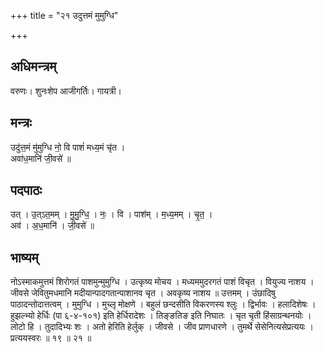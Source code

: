 +++
title = "२१ उदुत्तमं मुमुग्धि"

+++
## अधिमन्त्रम्
वरुणः। शुनःशेप आजीगर्तिः। गायत्री।

## मन्त्रः
उदु॑त्त॒मं मु॑मुग्धि नो॒ वि पाशं॑ मध्य॒मं चृ॑त ।  
अवा॑ध॒मानि॑ जी॒वसे॑ ॥

## पदपाठः
उत् । उ॒त्ऽत॒मम् । मु॒मु॒ग्धि॒ । नः॒ । वि । पाश॑म् । म॒ध्य॒मम् । चृ॒त॒ ।  
अव॑ । अ॒ध॒मानि॑ । जी॒वसे॑ ॥

## भाष्यम्
नोऽस्माकमुत्तमं शिरोगतं पाशमुन्मुमुग्धि । उत्कृष्य मोचय । मध्यममुदरगतं पाशं विचृत । वियुज्य नाशय । जीवसे जेवितुमधमानि मदीयान्पादगतान्पाशानव चृत । अवकृष्य नाशय ॥ उत्तमम् । उंछादिषु पाठादन्तोदात्तत्वम् । मुमुग्धि । मुच्लृ मोक्षणे । बहुलं छन्दसीति विकरणस्य श्लुः । द्विर्भावः । हलादिशेषः । हुझल्भ्यो हेर्धिः (पा ६-४-१०१) इति हेर्धिरादेशः । तिङ्ङतिङ इति निघातः । चृत चृती हिंसाग्रन्थनयोः । लोटो हि । तुदादिभ्यः शः । अतो हेरिति हेर्लुक् । जीवसे । जीव प्राणधारणे । तुमर्थे सेसेनित्यसेप्रत्ययः । प्रत्ययस्वरः ॥ १९ ॥ २१ ॥